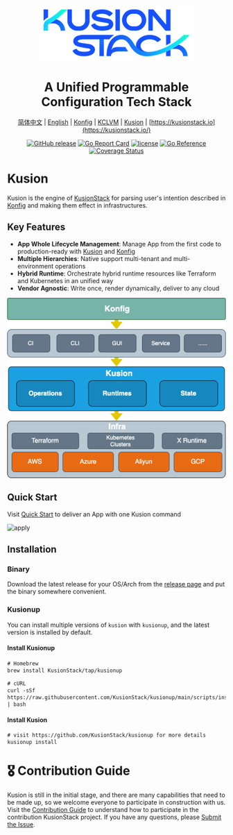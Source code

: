<div align="center">
<p></p><p></p>
<p>
    <img  src="docs/logo.png">
</p>
<h1>A Unified Programmable Configuration Tech Stack</h1>

[简体中文](https://github.com/KusionStack/kusion/blob/main/README-zh.md) | [English](https://github.com/KusionStack/kusion/blob/main/README.md) | [Konfig](https://github.com/KusionStack/konfig) | [KCLVM](https://github.com/KusionStack/KCLVM) | [Kusion](https://github.com/KusionStack/kusion) | [https://kusionstack.io](https://kusionstack.io/)

[![GitHub release](https://img.shields.io/github/release/KusionStack/kusion.svg)](https://github.com/KusionStack/kusion/releases)
[![Go Report Card](https://goreportcard.com/badge/github.com/KusionStack/kusion)](https://goreportcard.com/report/github.com/KusionStack/kusion)
[![license](https://img.shields.io/github/license/KusionStack/kusion.svg)](https://github.com/KusionStack/kusion/blob/main/LICENSE)
[![Go Reference](https://pkg.go.dev/badge/github.com/KusionStack/kusion.svg)](https://pkg.go.dev/github.com/KusionStack/kusion)
[![Coverage Status](https://coveralls.io/repos/github/KusionStack/kusion/badge.svg)](https://coveralls.io/github/KusionStack/kusion)
</div>

# Kusion

Kusion is the engine of [KusionStack](https://github.com/KusionStack) for parsing user's intention described in [Konfig](https://github.com/KusionStack/konfig) and making them effect in infrastructures.

## Key Features

- **App Whole Lifecycle Management**: Manage App from the first code to production-ready with [Kusion](https://github.com/KusionStack/kusion) and [Konfig](https://github.com/KusionStack/konfig)
- **Multiple Hierarchies**: Native support multi-tenant and multi-environment operations
- **Hybrid Runtime**: Orchestrate hybrid runtime resources like Terraform and Kubernetes in an unified way
- **Vendor Agnostic**: Write once, render dynamically, deliver to any cloud

<div align="center">

![arch](docs/arch.png)
</div>

## Quick Start
Visit [Quick Start](https://kusionstack.io/docs/user_docs/getting-started/usecase) to deliver an App with one Kusion command

![apply](https://kusionstack.io/assets/images/compile-c47339757fc512ca096f3892a3059fce.gif)


## Installation

### Binary

Download the latest release for your OS/Arch from the [release page](https://github.com/KusionStack/kusion/releases) and put the binary somewhere convenient.

### Kusionup

You can install multiple versions of `kusion` with `kusionup`, and the latest version is installed by default.
#### Install Kusionup
```
# Homebrew
brew install KusionStack/tap/kusionup
```
```
# cURL
curl -sSf https://raw.githubusercontent.com/KusionStack/kusionup/main/scripts/install.sh | bash
```
#### Install Kusion
```
# visit https://github.com/KusionStack/kusionup for more details
kusionup install
```

# 🎖︎ Contribution Guide

Kusion is still in the initial stage, and there are many capabilities that need to be made up, so we welcome everyone to participate in construction with us. Visit the [Contribution Guide](docs/contributing.md) to understand how to participate in the contribution KusionStack project. If you have any questions, please [Submit the Issue](https://github.com/KusionStack/kusion/issues).
